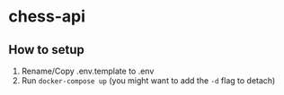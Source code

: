 # chess-api

## How to setup

1. Rename/Copy .env.template to .env
2. Run `docker-compose up` (you might want to add the `-d` flag to detach)